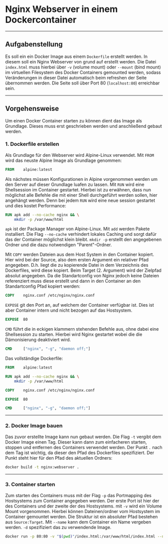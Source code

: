 # Nginx Webserver in einem Dockercontainer

----
## Aufgabenstellung

Es soll ein ein Docker Image aus einem `Dockerfile` erstellt werden.
In diesem soll ein Nginx Webserver von grund auf erstellt werden.
Die Datei `index.html` muss hierbei über `-v` (volume mount) oder `--mount` (bind mount)
im virtuellen Filesystem des Docker Containers gemounted werden, sodass Veränderungen
in dieser Datei automatisch beim refreshen der Seite übernommen werden.
Die Seite soll über Port 80 (`localhost:80`) erreichbar sein.

----
## Vorgehensweise

Um einen Docker Container starten zu können dient das Image als Grundlage.
Dieses muss erst geschrieben werden und anschließend gebaut werden.

### 1. Dockerfile erstellen

Als Grundlage für den Webserver wird Alpine-Linux verwendet.
Mit `FROM` wird das neuste Alpine Image als Grundlage genommen:

```Dockerfile
FROM	alpine:latest
```

Als nächstes müssen Konfigurationen in Alpine vorgenommen werden um den
Server auf dieser Grundlage luafen zu lassen. Mit `RUN` wird eine Shellsession
im Container gestartet. Hierbei ist zu erwähnen, dass nun möglichst alle
Befehle die mit einer Shell durchgeführt werden sollen, hier angehängt werden.
Denn bei jedem `RUN` wird eine neue session gestartet und dies kostet Performance:

```Dockerfile
RUN	apk add --no-cache nginx && \
	mkdir -p /var/www/html
```

`apk` ist der Package Manager von Alpine-Linux. Mit `add` werden Pakete installiert.
Die Flag `--no-cache` verhindert lokales Caching und sorgt dafür das der Container
möglichst klein bleibt. `mkdir -p` erstellt den angegebenen Ordner und die
dazu notwendigen "Parent"-Ordner.

Mit `COPY` werden Dateien aus dem Host System in den Container kopiert.
Hier wird bei der Source, also dem ersten Argument ein relativer Pfad angegeben. D.h.
liegt die zu kopierende Datei in dem Verzeichnis des Dockerfiles, wird diese kopiert.
Beim Target (2. Argument) wird der Zielpfad absolut angegeben. Da die Standartconfig
von Nginx jedoch keine Dateien referenziert muss diese erstellt und dann in den Container
an den Standartconfig Pfad kopiert werden:

```Dockerfile
COPY	nginx.conf /etc/nginx/nginx.conf
```

`EXPOSE` git den Port an, auf welchem der Container verfügbar ist. Dies ist aber Container
intern und nicht bezogen auf das Hostsystem.

```Dockerfile
EXPOSE	80
```

`CMD` führt die in eckigen klammern stehenden Befehle aus, ohne dabei eine Shellsession zu starten.
Hierbei wird Nginx gestartet wobei die die Dämonisierung deaktiviert wird.

```Dockerfile
CMD 	["nginx", "-g", "daemon off;"]
```

Das vollständige Dockerfile:

```Dockerfile
FROM 	alpine:latest

RUN	apk add --no-cache nginx && \
	mkdir -p /var/www/html

COPY	nginx.conf /etc/nginx/nginx.conf

EXPOSE	80

CMD 	["nginx", "-g", "daemon off;"]
```

----
### 2. Docker Image bauen

Das zuvor erstellte Image kann nun gebaut werden. Die Flag `-t` vergibt dem Docker Image einen Tag.
Dieser kann dann zum einfacheren starten, stoppen und entfernen des Containers verwendet werden.
Der Punkt `.` nach dem Tag ist wichtig, da dieser den Pfad des Dockerfiles spezifiziert. Der Punkt
steht hier für den Pfad des aktuellen Ordners:

```Bash
docker build -t nginx:webserver .
```

----
### 3. Container starten

Zum starten des Containers muss mit der Flag `-p` das Portmapping des Hostsystems zum Container
angegeben werden. Der erste Port ist hier der des Containers und der zweite der des Hostsystems.
mit `-v` wird ein Volume Mount vorgenommen. Hierbei können Dateinen/ordner vom Hostsystem im
Container gemountet werden. Die Struktur ist ein absoluter Pfad bestehen aus `Source:Target`.
Mit `--name` kann dem Container ein Name vergeben werden. `-d` spezifiziert das zu verwendende Image.

```Bash
docker run -p 80:80 -v "$(pwd)"/index.html:/var/www/html/index.html --name webserver -d nginx:webserver
```
